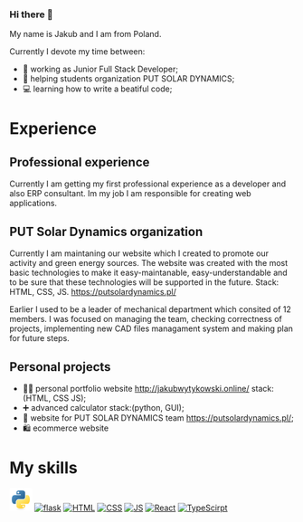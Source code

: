 ### Hi there 👋

My name is Jakub and I am from Poland.

Currently I devote my time between:
- :briefcase: working as Junior Full Stack Developer;
- :red_car: helping students organization PUT SOLAR DYNAMICS;
- :computer: learning how to write a beatiful code;

# Experience 

## Professional experience
Currently I am getting my first professional experience as a developer and also ERP consultant.
Im my job I am responsible for creating web applications.

## PUT Solar Dynamics organization
Currently I am maintaning our website which I created to promote our activity and green energy sources.
The website was created with the most basic technologies to make it easy-maintanable, easy-understandable and to be sure that these technologies will be supported in the future.
Stack: HTML, CSS, JS.
https://putsolardynamics.pl/

Earlier I used to be a leader of mechanical department which consited of 12 members. 
I was focused on managing the team, checking correctness of projects, implementing new CAD files managament system and making plan for future steps.

## Personal projects
- :bald_man: personal portfolio website http://jakubwytykowski.online/ stack:(HTML, CSS JS);
- :heavy_plus_sign: advanced calculator stack:(python, GUI);
- :red_car: website for PUT SOLAR DYNAMICS team https://putsolardynamics.pl/;
- :shopping: ecommerce website

# My skills
<p align="left"><a href="https://www.python.org" target="_blank"> <img src="https://raw.githubusercontent.com/devicons/devicon/master/icons/python/python-original.svg" alt="python" width="40" height="40"/></a>
<a href="https://flask.palletsprojects.com/en/2.2.x/" target="_blank"> <img src="https://eduardovra.github.io/assets/img/flask-logo.png" alt="flask" width="90" height="60"/></a>
<a href="#" target="_blank"> <img src="https://upload.wikimedia.org/wikipedia/commons/thumb/6/61/HTML5_logo_and_wordmark.svg/180px-HTML5_logo_and_wordmark.svg.png" alt="HTML" width="40" height="40"/></a> 
<a href="#" target="_blank"> <img src="https://upload.wikimedia.org/wikipedia/commons/thumb/d/d5/CSS3_logo_and_wordmark.svg/180px-CSS3_logo_and_wordmark.svg.png" alt="CSS" width="40" height="40"/></a> 
<a href="https://www.javascript.com/" target="_blank"> <img src="https://upload.wikimedia.org/wikipedia/commons/thumb/9/99/Unofficial_JavaScript_logo_2.svg/1200px-Unofficial_JavaScript_logo_2.svg.png" alt="JS" width="40" height="40"/></a> 
<a href="https://pl.reactjs.org/" target="_blank"> <img src="https://upload.wikimedia.org/wikipedia/commons/thumb/a/a7/React-icon.svg/330px-React-icon.svg.png" alt="React" width="50" height="40"/></a>
<a href="https://www.typescriptlang.org/" target="_blank"> <img src="https://external-content.duckduckgo.com/iu/?u=https%3A%2F%2Ftse1.mm.bing.net%2Fth%3Fid%3DOIP.aJpvlIrBbE7u7vLT4djmFgHaHa%26pid%3DApi&f=1" alt="TypeScirpt" width="50" height="40"/></a>
</p>
